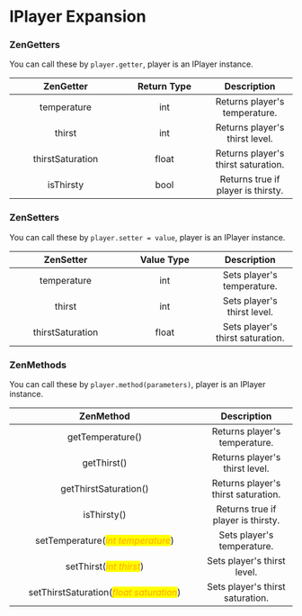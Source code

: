 # IPlayer Expansion

### ZenGetters

You can call these by `player.getter`,  player is an IPlayer instance.

<table><thead><tr><th width="184" align="center">ZenGetter</th><th width="136" align="center">Return Type</th><th align="center">Description</th></tr></thead><tbody><tr><td align="center">temperature</td><td align="center">int</td><td align="center">Returns player's temperature.</td></tr><tr><td align="center">thirst</td><td align="center">int</td><td align="center">Returns player's thirst level.</td></tr><tr><td align="center">thirstSaturation</td><td align="center">float</td><td align="center">Returns player's thirst saturation.</td></tr><tr><td align="center">isThirsty</td><td align="center">bool</td><td align="center">Returns true if player is thirsty.</td></tr></tbody></table>

### ZenSetters

You can call these by `player.setter = value`,  player is an IPlayer instance.

<table><thead><tr><th width="184" align="center">ZenSetter</th><th width="137" align="center">Value Type</th><th align="center">Description</th></tr></thead><tbody><tr><td align="center">temperature</td><td align="center">int</td><td align="center">Sets player's temperature.</td></tr><tr><td align="center">thirst</td><td align="center">int</td><td align="center">Sets player's thirst level.</td></tr><tr><td align="center">thirstSaturation</td><td align="center">float</td><td align="center">Sets player's thirst saturation.</td></tr></tbody></table>

### ZenMethods

You can call these by `player.method(parameters)`,  player is an IPlayer instance.

<table><thead><tr><th width="323" align="center">ZenMethod</th><th align="center">Description</th></tr></thead><tbody><tr><td align="center">getTemperature()</td><td align="center">Returns player's temperature.</td></tr><tr><td align="center">getThirst()</td><td align="center">Returns player's thirst level.</td></tr><tr><td align="center">getThirstSaturation()</td><td align="center">Returns player's thirst saturation.</td></tr><tr><td align="center">isThirsty()</td><td align="center">Returns true if player is thirsty.</td></tr><tr><td align="center">setTemperature(<em><mark style="color:orange;">int temperature</mark></em>)</td><td align="center">Sets player's temperature.</td></tr><tr><td align="center">setThirst(<em><mark style="color:orange;">int thirst</mark></em>)</td><td align="center">Sets player's thirst level.</td></tr><tr><td align="center">setThirstSaturation(<em><mark style="color:orange;">float saturation</mark></em>)</td><td align="center">Sets player's thirst saturation.</td></tr></tbody></table>
